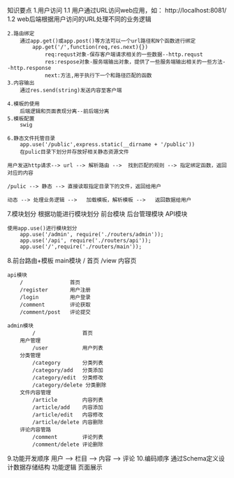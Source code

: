 知识要点
    1.用户访问
        1.1 用户通过URL访问web应用，如： http://localhost:8081/
        1.2 web后端根据用户访问的URL处理不同的业务逻辑

    2.路由绑定
        通过app.get()或app.post()等方法可以一个url路径和N个函数进行绑定
            app.get('/',function(req,res.next){})
                req:requst对象-保存客户端请求相关的一些数据--http.requst
                res:respose对象-服务端输出对象，提供了一些服务端输出相关的一些方法--http.response
                next:方法,用于执行下一个和路径匹配的函数
    3.内容输出
        通过res.send(string)发送内容至客户端

    4.模板的使用
        后端逻辑和页面表现分离--前后端分离
    5.模板配置
        swig

    6.静态文件托管目录
        app.use('/public',express.static(__dirname + '/public'))
        在pulic目录下划分并存放好相关静态资源文件

    用户发送http请求--> url --> 解析路由 -->  找到匹配的规则 --> 指定绑定函数，返回对应的内容

    /pulic --> 静态 --> 直接读取指定目录下的文件，返回给用户

    动态 --> 处理业务逻辑 -->   加载模板，解析模板 -->   返回数据给用户

7.模块划分
    根据功能进行模块划分
        前台模块
        后台管理模块
        API模块

    使用app.use()进行模块划分
        app.use('/admin', require('./routers/admin'));
        app.use('/api', require('./routers/api'));
        app.use('/',require('./routers/main'));

8.前台路由+模板
    main模块
        /       首页
        /view   内容页

    api模块
        /               首页
        /register       用户注册
        /login          用户登录
        /comment        评论获取
        /comment/post   评论提交

    admin模块
            /               首页
        用户管理
            /user           用户列表
        分类管理
            /category       分类列表        
            /category/add   分类添加        
            /category/edit  分类修改        
            /category/delete 分类删除        
        文件内容管理
            /article        内容列表
            /article/add    内容添加
            /article/edit   内容修改
            /article/delete 内容删除
        评论内容管路
            /comment        评论列表
            /comment/delete 评论删除

9.功能开发顺序
    用户 -->   栏目 --> 内容 --> 评论
10.编码顺序
    通过Schema定义设计数据存储结构
    功能逻辑
    页面展示